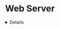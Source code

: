 # Web Server

 <details>


 > To fetch a webpage, your ```browser``` sends a request to the ```web server```, which searches for the requested file in its own storage space. Upon finding the file, the ```server``` reads it, processes it as-needed, and sends it to the ```browser```.
 
 As its name implies, ```HTTP``` (**H**yper**t**ext **T**ransfer **P**rotocol) pecifies how to transfer hypertext (linked web documents) between two computers.
 * Only clients can make HTTP requests, and then only to servers. Servers can only respond to a client's HTTP request.
 * When requesting a file via HTTP, clients must provide the file's URL.
 * The web server must answer every HTTP request, at least with an error message.

On a web server, the HTTP server is responsible for processing and answering incoming requests.

# Nginx

 Nginx is an open source ```web server```.

 Nginx can also function as a ```proxy``` server for email (IMAP, POP3, and SMTP) and a ```reverse proxy``` and load balancer for HTTP, TCP, and UDP servers.

 > [Proxy](https://airtame.com/blog/what-is-proxy/): gateway between you and the internet. It separates users from websites, secures data and betters network performance.

 </details>


